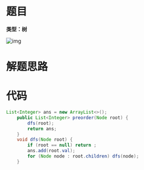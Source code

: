 # 题目

**类型：树**



![img](https://cdn.nlark.com/yuque/0/2022/png/2941598/1647074505746-7dc6d793-9410-4105-867f-d617c1d33afa.png)

# 解题思路



# 代码

```java
List<Integer> ans = new ArrayList<>();
    public List<Integer> preorder(Node root) {
        dfs(root);
        return ans;
    }
    void dfs(Node root) {
        if (root == null) return ;
        ans.add(root.val);
        for (Node node : root.children) dfs(node);
    }
```